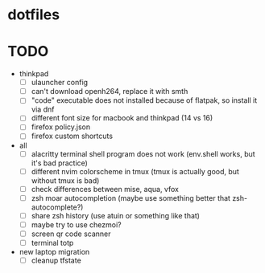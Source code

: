 # dotfiles

# TODO
- thinkpad
    - [ ] ulauncher config
    - [ ] can't download openh264, replace it with smth
    - [ ] "code" executable does not installed because of flatpak, so install it via dnf
    - [ ] different font size for macbook and thinkpad (14 vs 16)
    - [ ] firefox policy.json
    - [ ] firefox custom shortcuts

- all
    - [ ] alacritty terminal shell program does not work (env.shell works, but it's bad practice)
    - [ ] different nvim colorscheme in tmux (tmux is actually good, but without tmux is bad)
    - [ ] check differences between mise, aqua, vfox
    - [ ] zsh moar autocompletion (maybe use something better that zsh-autocomplete?)
    - [ ] share zsh history (use atuin or something like that)
    - [ ] maybe try to use chezmoi?
    - [ ] screen qr code scanner
    - [ ] terminal totp

- new laptop migration
    - [ ] cleanup tfstate

